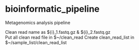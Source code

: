 # bioinformatic_pipeline
Metagenomics analysis pipeline

Clean read name as ${i}_1.fastq.gz & ${i}_2.fastq.gz  
Put all clean read file in $~/clean_read
Create clean_read_list in $~/sample_list/clean_read_list
